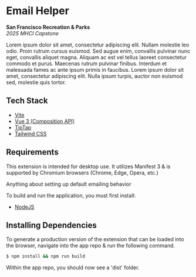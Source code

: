 # Email Helper

**San Francisco Recreation & Parks**\
_2025 MHCI Capstone_

Lorem ipsum dolor sit amet, consectetur adipiscing elit. Nullam molestie leo odio. Proin rutrum cursus euismod. Sed augue enim, convallis pulvinar nunc eget, convallis aliquet magna. Aliquam ac est vel tellus laoreet consectetur commodo et purus. Maecenas rutrum pulvinar finibus. Interdum et malesuada fames ac ante ipsum primis in faucibus. Lorem ipsum dolor sit amet, consectetur adipiscing elit. Nulla ipsum turpis, auctor non euismod sed, molestie quis tortor.

## Tech Stack

-   [Vite](https://vite.dev/)
-   [Vue 3 (Composition API)](https://vuejs.org/)
-   [TipTap](https://tiptap.dev/product/editor)
-   [Tailwind CSS](https://tailwindcss.com/)

## Requirements

This extension is intended for desktop use. It utilizes Manifest 3 & is supported by Chromium browsers (Chrome, Edge, Opera, etc.)

Anything about setting up default emailing behavior

To build and run the application, you must first install:

-   [NodeJS](https://nodejs.org/en/download/)

## Installing Dependencies

To generate a production version of the extension that can be loaded into the browser, navigate into the app repo & run the following command.

```bash
$ npm install && npm run build
```

Within the app repo, you should now see a 'dist' folder.
